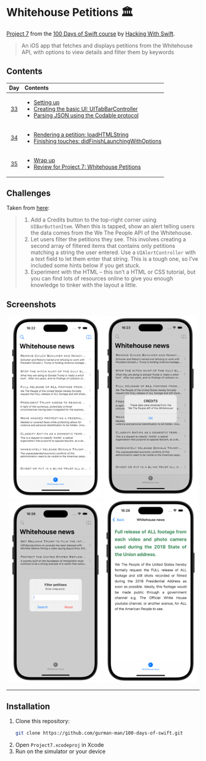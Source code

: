 # Whitehouse Petitions 🏛️

[Project 7](https://www.hackingwithswift.com/read/7/overview) from the [100 Days of Swift course](https://www.hackingwithswift.com/100) by [Hacking With Swift](https://www.hackingwithswift.com/).

>An iOS app that fetches and displays petitions from the Whitehouse API, with options to view details and filter them by keywords

## Contents

|                      Day                      | Contents                                                                                                                                                                                                                                                                         |
|:---------------------------------------------:|:---------------------------------------------------------------------------------------------------------------------------------------------------------------------------------------------------------------------------------------------------------------------------------|
| [33](https://www.hackingwithswift.com/100/33) | <ul><li>[Setting up](https://www.hackingwithswift.com/read/7/1/setting-up)</li><li>[Creating the basic UI: UITabBarController](https://www.hackingwithswift.com/read/7/2)</li><li>[Parsing JSON using the Codable protocol](https://www.hackingwithswift.com/read/7/3)</li></ul> |
| [34](https://www.hackingwithswift.com/100/34) | <ul><li>[Rendering a petition: loadHTMLString](https://www.hackingwithswift.com/read/7/4)</li><li>[Finishing touches: didFinishLaunchingWithOptions](https://www.hackingwithswift.com/read/7/5)</li></ul>                                                                        | 
| [35](https://www.hackingwithswift.com/100/35) | <ul><li>[Wrap up](https://www.hackingwithswift.com/read/7/6/wrap-up)</li><li>[Review for Project 7: Whitehouse Petitions](https://www.hackingwithswift.com/review/hws/project-7-whitehouse-petitions)</li></ul>                                                                  |


## Challenges

Taken from [here](https://www.hackingwithswift.com/read/7/6/wrap-up):

>1. Add a Credits button to the top-right corner using `UIBarButtonItem`. When this is tapped, show an alert telling users the data comes from the We The People API of the Whitehouse.
>2. Let users filter the petitions they see. This involves creating a second array of filtered items that contains only petitions matching a string the user entered. Use a `UIAlertController` with a text field to let them enter that string. This is a tough one, so I’ve included some hints below if you get stuck.
>3. Experiment with the HTML – this isn’t a HTML or CSS tutorial, but you can find lots of resources online to give you enough knowledge to tinker with the layout a little.

## Screenshots

<div align="center">
  <img src="./Screenshots/1.png" alt="Most recent screen" width="244">
  <img src="./Screenshots/2.png" alt="Credits button" width="244">
  <img src="./Screenshots/3.png" alt="Filter button" width="244">
  <img src="./Screenshots/4.png" alt="Detail screen" width="244">
</div>

---

## Installation

1. Clone this repository:  
   ```bash
   git clone https://github.com/gurman-man/100-days-of-swift.git
   ```
2. Open `Project7.xcodeproj` in Xcode
3. Run on the simulator or your device

